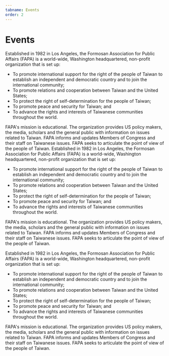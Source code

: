 ```yaml
---
tabname: Events
order: 2
---
```


Events
==========

Established in 1982 in Los Angeles, the Formosan Association for Public Affairs (FAPA) is a world-wide, Washington headquartered, non-profit organization that is set up:

* To promote international support for the right of the people of Taiwan to establish an independent and democratic country and to join the international community;
* To promote relations and cooperation between Taiwan and the United States;
* To protect the right of self-determination for the people of Taiwan;
* To promote peace and security for Taiwan; and
* To advance the rights and interests of Taiwanese communities throughout the world.

FAPA's mission is educational. The organization provides US policy makers, the media, scholars and the general public with information on issues related to Taiwan. FAPA informs and updates Members of Congress and their staff on Taiwanese issues. FAPA seeks to articulate the point of view of the people of Taiwan.
Established in 1982 in Los Angeles, the Formosan Association for Public Affairs (FAPA) is a world-wide, Washington headquartered, non-profit organization that is set up:

* To promote international support for the right of the people of Taiwan to establish an independent and democratic country and to join the international community;
* To promote relations and cooperation between Taiwan and the United States;
* To protect the right of self-determination for the people of Taiwan;
* To promote peace and security for Taiwan; and
* To advance the rights and interests of Taiwanese communities throughout the world.

FAPA's mission is educational. The organization provides US policy makers, the media, scholars and the general public with information on issues related to Taiwan. FAPA informs and updates Members of Congress and their staff on Taiwanese issues. FAPA seeks to articulate the point of view of the people of Taiwan.


Established in 1982 in Los Angeles, the Formosan Association for Public Affairs (FAPA) is a world-wide, Washington headquartered, non-profit organization that is set up:

* To promote international support for the right of the people of Taiwan to establish an independent and democratic country and to join the international community;
* To promote relations and cooperation between Taiwan and the United States;
* To protect the right of self-determination for the people of Taiwan;
* To promote peace and security for Taiwan; and
* To advance the rights and interests of Taiwanese communities throughout the world.

FAPA's mission is educational. The organization provides US policy makers, the media, scholars and the general public with information on issues related to Taiwan. FAPA informs and updates Members of Congress and their staff on Taiwanese issues. FAPA seeks to articulate the point of view of the people of Taiwan.
